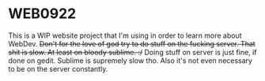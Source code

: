 # WEB0922
This is a WIP website project that I'm using in order to learn more about WebDev.
~~Don't for the love of god try to do stuff on the fucking server. That shit is slow.
At least on bloody sublime. :/~~
Doing stuff on server is just fine, if done on gedit. Sublime is supremely slow tho. 
Also it's not even necessary to be on the server constantly.
